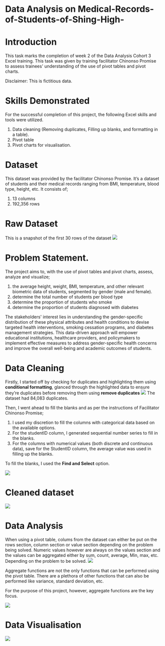 # Data Analysis on Medical-Records-of-Students-of-Shing-High-
# Introduction
This task marks the completion of week 2 of the Data Analysis Cohort 3 Excel training. This task was given by training facilitator Chinonso Promise to assess trainees' understanding of the use of pivot tables and pivot charts. 

Disclaimer: This is fictitious data.

# Skills Demonstrated 
For the successful completion of this project, the following Excel skills and tools were utilized.
1.	Data cleaning (Removing duplicates, Filling up blanks, and formatting in a table).
2.	Pivot table
3.	Pivot charts for visualisation.

# Dataset
This dataset was provided by the facilitator Chinonso Promise. It’s a dataset of students and their medical records ranging from BMI, temperature, blood type, height, etc. It consists of;
1. 13 columns
2. 192,356 rows
   
# Raw Dataset
This is a snapshot of the first 30 rows of the dataset
![](image007.png)

# Problem Statement. 
The project aims to, with the use of pivot tables and pivot charts, assess, analyze and visualize;

1. the average height, weight, BMI, temperature, and other relevant biometric data of students, segmented by gender (male and female). 
2. determine the total number of students per blood type
3. determine the proportion of students who smoke
4. determine the proportion of students diagnosed with diabetes
   
The stakeholders' interest lies in understanding the gender-specific distribution of these physical attributes and health conditions to devise targeted health interventions, smoking cessation programs, and diabetes management strategies. This data-driven approach will empower educational institutions, healthcare providers, and policymakers to implement effective measures to address gender-specific health concerns and improve the overall well-being and academic outcomes of students.

# Data Cleaning 
Firstly, I started off by checking for duplicates and highlighting them using **conditional formatting**, glanced through the highlighted data to ensure they’re duplicates before removing them using **remove duplicates** 
![](image002.png)
The dataset had 84,083 duplicates. 

Then, I went ahead to fill the blanks and as per the instructions of Facilitator Chinonso Promise;
1.	I used my discretion to fill the columns with categorical data based on the available options.
2.	For the studentID column, I generated sequential number series to fill in the blanks. 
3.	For the columns with numerical values (both discrete and continuous data), save for the StudentID column, the average value was used in filling up the blanks. 

To fill the blanks, I used the **Find and Select** option. 

![](image003.png)

# Cleaned dataset
![](image001.png)

# Data Analysis
When using a pivot table, colums from the dataset can either be put on the rows section, column section or value section depending on the problem being solved. Numeric values however are always on the values section and the values can be aggregated either by sum, count, average, Min, max, etc. Depending on the problem to be solved.
![](image004.png)

Aggregate functions are not the only functions that can be performed using the pivot table. There are a plethora of other functions that can also be performed like variance, standard deviation, etc.

For the purpose of this project, however, aggregate functions are the key focus.

![](image005.png)

# Data Visualisation
![](image006.png)





